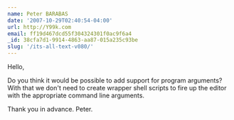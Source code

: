 ```yaml
---
name: Peter BARABAS
date: '2007-10-29T02:40:54-04:00'
url: http://Y99k.com
email: ff19d467dcd55f304324301f0ac9f6a4
_id: 38cfa7d1-9914-4863-aa87-015a235c93be
slug: '/its-all-text-v080/'
---
```


Hello,

Do you think it would be possible to add support for program arguments? With
that we don't need to create wrapper shell scripts to fire up the editor with
the appropriate command line arguments.

Thank you in advance. Peter.
